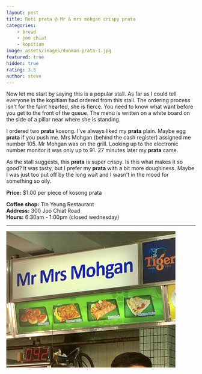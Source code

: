 ```yaml
---
layout: post
title: Roti prata @ Mr & mrs mohgan crispy prata
categories: 
    - bread
    - joo chiat
    - kopitiam
image: assets/images/dunman-prata-1.jpg
featured: true
hidden: true
rating: 3.5
author: steve
---
```

Now let me start by saying this is a popular stall. As far as I could tell everyone in the kopitiam had ordered from this stall. The ordering process isn't for the faint hearted, she is fierce. You need to know what want before you get to the front of the queue. The menu is written on a white board on the side of a pillar near where she is standing.

I ordered two **prata** kosong. I've always liked my **prata** plain. Maybe egg **prata** if you push me. Mrs Mohgan (behind the cash register) assigned me number 105. Mr Mohgan was on the grill. Looking up to the electronic number monitor it was only up to 91. 27 minutes later my **prata** came.

As the stall suggests, this **prata** is super crispy. Is this what makes it so good? It was tasty, but I prefer my **prata** with a bit more doughiness. Maybe I was just too put off by the long wait and I wasn't in the mood for something so oily.

**Price:** $1.00 per piece of kosong prata  

**Coffee shop:** Tin Yeung Restaurant  
**Address:** 300 Joo Chiat Road  
**Hours:** 6:30am - 1:00pm (closed wednesday)  

***  

![Mr and mrs mohgan](/assets/images/dunman-prata-2.jpg "mr and mrs mohgan")

